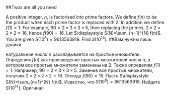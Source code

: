 ##Twos are all you need

A positive integer, $n$, is factorised into prime factors. We define $f(n)$ to be the product when each prime factor is replaced with $2$. In addition we define $f(1)=1$.
For example, $90 = 2\times 3\times 3\times 5$, then replacing the primes, $2\times 2\times 2\times 2 = 16$, hence $f(90) = 16$.
Let $\displaystyle S(N)=\sum_{n=1}^{N} f(n)$. You are given $S(10^8)=9613563919$.
Find $S(10^{14})$.
##Вам нужны лишь двойки

натуральное число $n$ раскладывается на простые множители. Определим $f(n)$ как произведение простых множителей числа $n$, в котором все простые множители заменены на $2$. Также определим $f(1)=1$.
Например, $90 = 2\times 3\times 3\times 5$. Заменив все простые множители, получим $2\times 2\times 2\times 2 = 16$. Отсюда $f(90) = 16$.
Пусть $\displaystyle S(N)=\sum_{n=1}^{N} f(n)$. Известно, что $S(10^8)=9613563919$.
Найдите $S(10^{14})$. Оригинал
